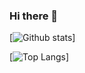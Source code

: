 ### Hi there 👋

[![Github stats](https://github-readme-stats.vercel.app/api?username=Shulu-Chen&count_private=true&show_icons=true)]

[![Top Langs](https://github-readme-stats.vercel.app/api/top-langs/?username=Shulu-Chen&layout=compact)]

